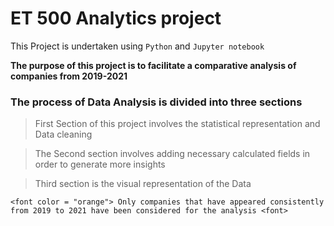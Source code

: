 # ET 500 Analytics project

This Project is undertaken using `Python` and `Jupyter notebook` 

**The purpose of this project is to facilitate a comparative analysis of companies from 2019-2021**

### The process of Data Analysis is divided into three sections 

> First Section of this project involves the statistical representation and Data cleaning

> The Second section involves adding necessary calculated fields in order to generate more insights 

> Third section is the visual representation of the Data

`<font color = "orange"> Only companies that have appeared consistently from 2019 to 2021 have been considered for the analysis <font>`
